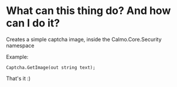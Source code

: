 # What can this thing do? And how can I do it?

Creates a simple captcha image, inside the Calmo.Core.Security namespace

Example:

```
Captcha.GetImage(out string text);
```

That's it :)

